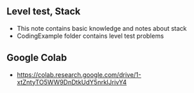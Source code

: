 ## Level test, Stack
- This note contains basic knowledge and notes about stack 
- CodingExample folder contains level test problems

## Google Colab
- https://colab.research.google.com/drive/1-xtZntyTO5WW9DnDtkUdY5nrklJrivY4
